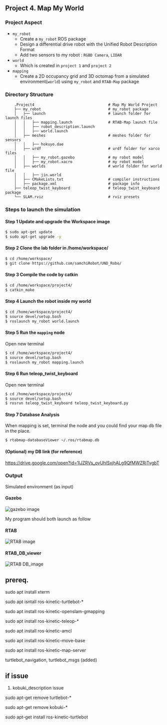 ## Project 4. Map My World

### Project Aspect
- `my_robot`
   - Create a `my_robot` ROS package
   - Design a differential drive robot with the Unified Robot Description Format
   - Add two sensors to my robot : `RGBD Camera`, `LIDAR`
- `world`
   - Which is created in `project 1` and `project 2`
- `mapping`
   - Create a 2D occupancy grid and 3D octomap from a simulated environment(`world`) using `my_robot` and `RTAB-Map` package
   
### Directory Structure
```
    .Project4                                 # Map My World Project
    ├── my_robot                              # my_robot package                   
    │   ├── launch                            # launch folder for launch files   
    │   │   ├── mapping.launch                # RTAB-Map launch file
    │   │   ├── robot_description.launch
    │   │   ├── world.launch
    │   ├── meshes                            # meshes folder for sensors
    │   │   ├── hokuyo.dae
    │   ├── urdf                              # urdf folder for xarco files
    │   │   ├── my_robot.gazebo               # my robot model
    │   │   ├── my_robot.xacro                # my robot model
    │   ├── worlds                            # world folder for world file
    │   │   ├── jin.world
    │   ├── CMakeLists.txt                    # compiler instructions
    │   ├── package.xml                       # package info
    ├── teleop_twist_keyboard                 # teleop_twist_keyboard package                   
    └── SLAM.rviz                             # rviz presets      
```

### Steps to launch the simulation
#### Step 1 Update and upgrade the Workspace image
```sh
$ sudo apt-get update
$ sudo apt-get upgrade -y
```

#### Step 2 Clone the lab folder in /home/workspace/
```sh
$ cd /home/workspace/
$ git clone https://github.com/samchiRobot/UND_Robo/
```

#### Step 3 Compile the code by catkin
```sh
$ cd /home/workspace/project4/
$ catkin_make
```

#### Step 4 Launch the robot inside my world
```sh
$ cd /home/workspace/project4/
$ source devel/setup.bash
$ roslaunch my_robot world.launch
```

#### Step 5 Run the `mapping` node

Open new terminal

```sh
$ cd /home/workspace/project4/
$ source devel/setup.bash
$ roslaunch my_robot mapping.launch
```
#### Step 6 Run teleop_twist_keyboard

Open new terminal

```sh
$ cd /home/workspace/project4/
$ source devel/setup.bash
$ rosrun teleop_twist_keyboard teleop_twist_keyboard.py
```

#### Step 7 Database Analysis 

When mapping is set, terminal the node and you could find your map db file in the place. 

```sh
$ rtabmap-databaseViewer ~/.ros/rtabmap.db
```

#### (Optional) my DB link (for reference)

https://drive.google.com/open?id=1lJZRVs_ovUhlSxjhALg9QfMWZRiTvgbT


### Output

Simulated environment (as input)
#### Gazebo

![gazebo image](images/project4_world.png)


My program should both launch as follow

#### RTAB

![RTAB image](images/project4_RTAB.png)

#### RTAB_DB_viewer

![RTAB DB_image](images/project4_RTAB_DB_viewer.png)































## prereq.

sudo apt install xterm

sudo apt isntall ros-kinetic-turtlebot-*

sudo apt install ros-kinetic-openslam-gmapping

sudo apt install ros-kinetic-teleop-*

sudo apt install ros-kinetic-amcl

sudo apt install ros-kinetic-move-base

sudo apt install ros-kinetic-map-server

turtlebot_navigation, turtlebot_msgs (added)

## if issue

1. kobuki_description issue

sudo apt-get remove turtlebot-*

sudo apt-get remove kobuki-*

sudo apt-get install ros-kinetic-turtlebot



